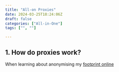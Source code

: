 ```yaml
---
title: "All-on Proxies"
date: 2024-03-25T18:24:06Z
draft: false
categories: ["All-in-One"]
tags: ["", ""]

---
```


## 1. How do proxies work?
When learning about anonymising my [footprint online](../posts/part-2-reconnaissance-and-footprint/)